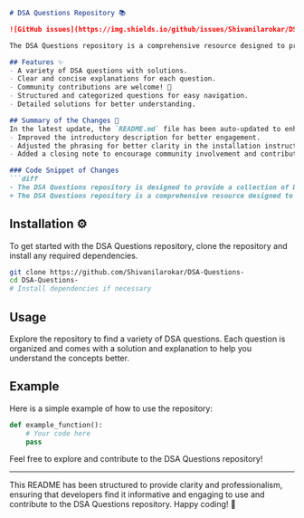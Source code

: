 ```markdown
# DSA Questions Repository 📚

![GitHub issues](https://img.shields.io/github/issues/Shivanilarokar/DSA-Questions-) ![License](https://img.shields.io/badge/license-MIT-green)

The DSA Questions repository is a comprehensive resource designed to provide a collection of Data Structures and Algorithms (DSA) questions to help you enhance your coding skills and prepare for technical interviews.

## Features ✨
- A variety of DSA questions with solutions.
- Clear and concise explanations for each question.
- Community contributions are welcome! 🤝
- Structured and categorized questions for easy navigation.
- Detailed solutions for better understanding.

## Summary of the Changes 📜
In the latest update, the `README.md` file has been auto-updated to enhance the clarity and professionalism of the content. The following changes were made:
- Improved the introductory description for better engagement.
- Adjusted the phrasing for better clarity in the installation instructions.
- Added a closing note to encourage community involvement and contributions.

### Code Snippet of Changes
```diff
- The DSA Questions repository is designed to provide a collection of Data Structures and Algorithms (DSA) questions to help you enhance your coding skills and prepare for technical interviews.
+ The DSA Questions repository is a comprehensive resource designed to provide a collection of Data Structures and Algorithms (DSA) questions to help you enhance your coding skills and prepare for technical interviews.
```

## Installation ⚙️
To get started with the DSA Questions repository, clone the repository and install any required dependencies.

```bash
git clone https://github.com/Shivanilarokar/DSA-Questions-
cd DSA-Questions-
# Install dependencies if necessary
```

## Usage
Explore the repository to find a variety of DSA questions. Each question is organized and comes with a solution and explanation to help you understand the concepts better.

## Example
Here is a simple example of how to use the repository:

```python
def example_function():
    # Your code here
    pass
```

Feel free to explore and contribute to the DSA Questions repository! 

---

This README has been structured to provide clarity and professionalism, ensuring that developers find it informative and engaging to use and contribute to the DSA Questions repository. Happy coding! 🎉
```